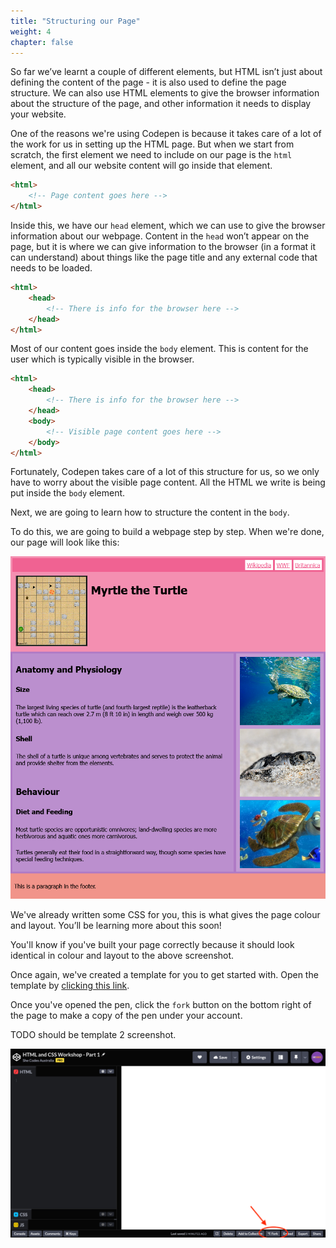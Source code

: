 ```yaml
---
title: "Structuring our Page"
weight: 4
chapter: false
---
```


So far we’ve learnt a couple of different elements, but HTML isn’t just about defining the content of the page - it is also used to define the page structure.
We can also use HTML elements to give the browser information about the structure of the page, and other information it needs to display your website.

One of the reasons we're using Codepen is because it takes care of a lot of the work for us in setting up the HTML page.
But when we start from scratch, the first element we need to include on our page is the `html` element, and all our website content will go inside that element.

```html
<html>
    <!-- Page content goes here -->
</html>
```

Inside this, we have our `head` element, which we can use to give the browser information about our webpage.
Content in the `head` won’t appear on the page, but it is where we can give information to the browser (in a format it can understand) about things like the page title and any external code that needs to be loaded.

```html
<html>
    <head>
        <!-- There is info for the browser here -->
    </head>
</html>
```

Most of our content goes inside the `body` element.
This is content for the user which is typically visible in the browser.

```html
<html>
    <head>
        <!-- There is info for the browser here -->
    </head>
    <body>
        <!-- Visible page content goes here -->
    </body>
</html>
```

Fortunately, Codepen takes care of a lot of this structure for us, so we only have to worry about the visible page content.
All the HTML we write is being put inside the `body` element.

Next, we are going to learn how to structure the content in the `body`.

To do this, we are going to build a webpage step by step.
When we're done, our page will look like this:

![Screenshot of webpage with different background colours for each element type.](../images/myrtle_the_turtle_preview.png.png)

We've already written some CSS for you, this is what gives the page colour and layout.
You’ll be learning more about this soon!

You'll know if you've built your page correctly because it should look identical in colour and layout to the above screenshot.

Once again, we've created a template for you to get started with.
Open the template by [clicking this link](https://codepen.io/shecodesaus/pen/MWOOeoZ).

Once you've opened the pen, click the `fork` button on the bottom right of the page to make a copy of the pen under your account.

TODO should be template 2 screenshot.

![Screenshot of CodePen with "fork" button highlighted.](../images/forking_a_pen.png)

